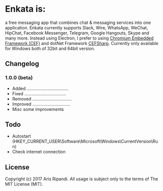 # Enkata is:

a free messaging app that combines chat & messaging services into one application. Enkata currently supports Slack, 
Wire, WhatsApp, WeChat, HipChat, Facebook Messenger, Telegram, Google Hangouts, Skype and many more. Instead using Electron, 
I prefer to using [Chromium Embedded Framework (CEF)](https://bitbucket.org/chromiumembedded/cef) and dotNet Framework 
[CEFSharp](https://github.com/cefsharp/CefSharp). Currently only available for Windows both of 32bit and 64bit version.

## Changelog

### 1.0.0 (beta)
* Added ..................................
* Fixed ..................................
* Removed ................................
* Improved ...............................
* Misc some improvements

## Todo
* Autostart (HKEY_CURRENT_USER\Software\Microsoft\Windows\CurrentVersion\Run)
* Check internet connection

## License
Copyright (c) 2017 Aris Ripandi. All usage is subject only to the terms of The MIT License (MIT).
